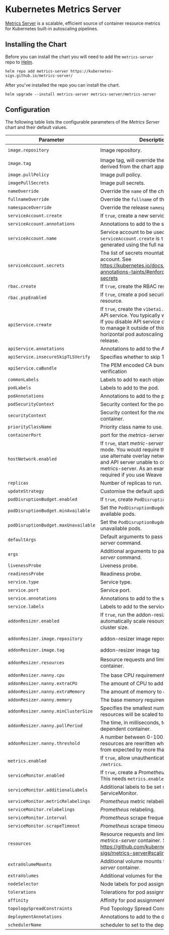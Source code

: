# Kubernetes Metrics Server

[Metrics Server](https://github.com/kubernetes-sigs/metrics-server/) is a scalable, efficient source of container resource metrics for Kubernetes built-in autoscaling pipelines.

## Installing the Chart

Before you can install the chart you will need to add the `metrics-server` repo to [Helm](https://helm.sh/).

```shell
helm repo add metrics-server https://kubernetes-sigs.github.io/metrics-server/
```

After you've installed the repo you can install the chart.

```shell
helm upgrade --install metrics-server metrics-server/metrics-server
```

## Configuration

The following table lists the configurable parameters of the _Metrics Server_ chart and their default values.

| Parameter                            | Description                                                                                                                                                                                                                                                      | Default                                         |
|--------------------------------------|------------------------------------------------------------------------------------------------------------------------------------------------------------------------------------------------------------------------------------------------------------------| ----------------------------------------------- |
| `image.repository`                   | Image repository.                                                                                                                                                                                                                                                | `registry.k8s.io/metrics-server/metrics-server` |
| `image.tag`                          | Image tag, will override the default tag derived from the chart app version.                                                                                                                                                                                     | `""`                                            |
| `image.pullPolicy`                   | Image pull policy.                                                                                                                                                                                                                                               | `IfNotPresent`                                  |
| `imagePullSecrets`                   | Image pull secrets.                                                                                                                                                                                                                                              | `[]`                                            |
| `nameOverride`                       | Override the `name` of the chart.                                                                                                                                                                                                                                | `nil`                                           |
| `fullnameOverride`                   | Override the `fullname` of the chart.                                                                                                                                                                                                                            | `nil`                                           |
| `namespaceOverride`                  | Override the release `namespace` of the chart.                                                                                                                                                                                                                   | `nil`                                           |
| `serviceAccount.create`              | If `true`, create a new service account.                                                                                                                                                                                                                         | `true`                                          |
| `serviceAccount.annotations`         | Annotations to add to the service account.                                                                                                                                                                                                                       | `{}`                                            |
| `serviceAccount.name`                | Service account to be used. If not set and `serviceAccount.create` is `true`, a name is generated using the full name template.                                                                                                                                  | `nil`                                           |
| `serviceAccount.secrets`             | The list of secrets mountable by this service account. See https://kubernetes.io/docs/reference/labels-annotations-taints/#enforce-mountable-secrets                                                                                                             | `[]`                                            |
| `rbac.create`                        | If `true`, create the RBAC resources.                                                                                                                                                                                                                            | `true`                                          |
| `rbac.pspEnabled`                    | If `true`, create a pod security policy resource.                                                                                                                                                                                                                | `false`                                         |
| `apiService.create`                  | If `true`, create the `v1beta1.metrics.k8s.io` API service. You typically want this enabled! If you disable API service creation you have to manage it outside of this chart for e.g horizontal pod autoscaling to work with this release.                       | `true`                                          |
| `apiService.annotations`             | Annotations to add to the API service                                                                                                                                                                                                                            | `{}`                                            |
| `apiService.insecureSkipTLSVerify`   | Specifies whether to skip TLS verification                                                                                                                                                                                                                       | `true`                                          |
| `apiService.caBundle`                | The PEM encoded CA bundle for TLS verification                                                                                                                                                                                                                   | `""`                                            |
| `commonLabels`                       | Labels to add to each object of the chart.                                                                                                                                                                                                                       | `{}`                                            |
| `podLabels`                          | Labels to add to the pod.                                                                                                                                                                                                                                        | `{}`                                            |
| `podAnnotations`                     | Annotations to add to the pod.                                                                                                                                                                                                                                   | `{}`                                            |
| `podSecurityContext`                 | Security context for the pod.                                                                                                                                                                                                                                    | `{}`                                            |
| `securityContext`                    | Security context for the _metrics-server_ container.                                                                                                                                                                                                             | _See values.yaml_                               |
| `priorityClassName`                  | Priority class name to use.                                                                                                                                                                                                                                      | `system-cluster-critical`                       |
| `containerPort`                      | port for the _metrics-server_ container.                                                                                                                                                                                                                         | `10250`                                         |
| `hostNetwork.enabled`                | If `true`, start _metric-server_ in hostNetwork mode. You would require this enabled if you use alternate overlay networking for pods and API server unable to communicate with metrics-server. As an example, this is required if you use Weave network on EKS. | `false`                                         |
| `replicas`                           | Number of replicas to run.                                                                                                                                                                                                                                       | `1`                                             |
| `updateStrategy`                     | Customise the default update strategy.                                                                                                                                                                                                                           | `{}`                                            |
| `podDisruptionBudget.enabled`        | If `true`, create `PodDisruptionBudget` resource.                                                                                                                                                                                                                | `{}`                                            |
| `podDisruptionBudget.minAvailable`   | Set the `PodDisruptionBugdet` minimum available pods.                                                                                                                                                                                                            | `nil`                                           |
| `podDisruptionBudget.maxUnavailable` | Set the `PodDisruptionBugdet` maximum unavailable pods.                                                                                                                                                                                                          | `nil`                                           |
| `defaultArgs`                        | Default arguments to pass to the _metrics-server_ command.                                                                                                                                                                                                       | See _values.yaml_                               |
| `args`                               | Additional arguments to pass to the _metrics-server_ command.                                                                                                                                                                                                    | `[]`                                            |
| `livenessProbe`                      | Liveness probe.                                                                                                                                                                                                                                                  | See _values.yaml_                               |
| `readinessProbe`                     | Readiness probe.                                                                                                                                                                                                                                                 | See _values.yaml_                               |
| `service.type`                       | Service type.                                                                                                                                                                                                                                                    | `ClusterIP`                                     |
| `service.port`                       | Service port.                                                                                                                                                                                                                                                    | `443`                                           |
| `service.annotations`                | Annotations to add to the service.                                                                                                                                                                                                                               | `{}`                                            |
| `service.labels`                     | Labels to add to the service.                                                                                                                                                                                                                                    | `{}`                                            |
| `addonResizer.enabled`               | If `true`, run the addon-resizer as a sidecar to automatically scale resource requests with cluster size.                                                                                                                                                        | `false`                                       |
| `addonResizer.image.repository`      | addon-resizer image repository                                                                                                                                                                                                                                   | registry.k8s.io/autoscaling/addon-resizer              |
| `addonResizer.image.tag`             | addon-resizer image tag                                                                                                                                                                                                                                          | 1.8.14              |
| `addonResizer.resources`             | Resource requests and limits for the _nanny_ container.                                                                                                                                                                                                          | `{limits: {cpu: 40m, memory: 25Mi}, requests: {cpu: 40m, memory: 25Mi}}`                                                          |
| `addonResizer.nanny.cpu`             | The base CPU requirement.                                                                                                                                                                                                                                        | 20m                                        |
| `addonResizer.nanny.extraCPU`        | The amount of CPU to add per node.                                                                                                                                                                                                                               | 1m                                         |
| `addonResizer.nanny.extraMemory`     | The amount of memory to add per node.                                                                                                                                                                                                                            | 2Mi                                        |
| `addonResizer.nanny.memory`          | The base memory requirement.                                                                                                                                                                                                                                     | 15Mi                                       |
| `addonResizer.nanny.minClusterSize`  | Specifies the smallest number of nodes resources will be scaled to.                                                                                                                                                                                              | 10                                         |
| `addonResizer.nanny.pollPeriod`      | The time, in milliseconds, to poll the dependent container.                                                                                                                                                                                                      | 300000                                     |
| `addonResizer.nanny.threshold`       | A number between 0-100. The dependent's resources are rewritten when they deviate from expected by more than threshold.                                                                                                                                          | 5                                          |
| `metrics.enabled`                    | If `true`, allow unauthenticated access to `/metrics`.                                                                                                                                                                                                           | `false`                                         |
| `serviceMonitor.enabled`             | If `true`, create a _Prometheus_ service monitor. This needs `metrics.enabled` to be `true`.                                                                                                                                                                     | `false`                                         |
| `serviceMonitor.additionalLabels`    | Additional labels to be set on the ServiceMonitor.                                                                                                                                                                                                               | `{}`                                            |
| `serviceMonitor.metricRelabelings`   | _Prometheus_ metric relabeling.                                                                                                                                                                                                                                  | `[]`                                            |
| `serviceMonitor.relabelings`         | _Prometheus_ relabeling.                                                                                                                                                                                                                                         | `[]`                                            |
| `serviceMonitor.interval`            | _Prometheus_ scrape frequency.                                                                                                                                                                                                                                   | `1m`                                            |
| `serviceMonitor.scrapeTimeout`       | _Prometheus_ scrape timeout.                                                                                                                                                                                                                                     | `10s`                                           |
| `resources`                          | Resource requests and limits for the _metrics-server_ container. See https://github.com/kubernetes-sigs/metrics-server#scaling                                                                                                                                   | `{}`                                            |
| `extraVolumeMounts`                  | Additional volume mounts for the _metrics-server_ container.                                                                                                                                                                                                     | `[]`                                            |
| `extraVolumes`                       | Additional volumes for the pod.                                                                                                                                                                                                                                  | `[]`                                            |
| `nodeSelector`                       | Node labels for pod assignment.                                                                                                                                                                                                                                  | `{}`                                            |
| `tolerations`                        | Tolerations for pod assignment.                                                                                                                                                                                                                                  | `[]`                                            |
| `affinity`                           | Affinity for pod assignment.                                                                                                                                                                                                                                     | `{}`                                            |
| `topologySpreadConstraints`          | Pod Topology Spread Constraints.                                                                                                                                                                                                                                 | `[]`                                            |
| `deploymentAnnotations`              | Annotations to add to the deployment.                                                                                                                                                                                                                            | `{}`                                            |
| `schedulerName`                      | scheduler to set to the deployment.                                                                                                                                                                                                                              | `""`                                            |
